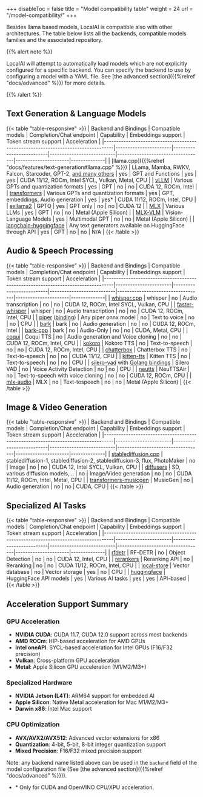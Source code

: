 
+++
disableToc = false
title = "Model compatibility table"
weight = 24
url = "/model-compatibility/"
+++

Besides llama based models, LocalAI is compatible also with other architectures. The table below lists all the backends, compatible models families and the associated repository.

{{% alert note %}}

LocalAI will attempt to automatically load models which are not explicitly configured for a specific backend. You can specify the backend to use by configuring a model with a YAML file. See [the advanced section]({{%relref "docs/advanced" %}}) for more details.

{{% /alert %}}

## Text Generation & Language Models

{{< table "table-responsive" >}}
| Backend and Bindings                                                             | Compatible models     | Completion/Chat endpoint | Capability | Embeddings support                | Token stream support | Acceleration |
|----------------------------------------------------------------------------------|-----------------------|--------------------------|---------------------------|-----------------------------------|----------------------|--------------|
| [llama.cpp]({{%relref "docs/features/text-generation#llama.cpp" %}})        | LLama, Mamba, RWKV, Falcon, Starcoder, GPT-2, [and many others](https://github.com/ggerganov/llama.cpp?tab=readme-ov-file#description) | yes                      | GPT and Functions                        | yes | yes                  | CUDA 11/12, ROCm, Intel SYCL, Vulkan, Metal, CPU |
| [vLLM](https://github.com/vllm-project/vllm)        | Various GPTs and quantization formats | yes                      | GPT             | no | no                  | CUDA 12, ROCm, Intel |
| [transformers](https://github.com/huggingface/transformers) | Various GPTs and quantization formats  | yes                      | GPT, embeddings, Audio generation            | yes | yes*                  | CUDA 11/12, ROCm, Intel, CPU |
| [exllama2](https://github.com/turboderp-org/exllamav2)  | GPTQ                   | yes                       | GPT only                  | no                               | no                   | CUDA 12 |
| [MLX](https://github.com/ml-explore/mlx-lm)        | Various LLMs               | yes                       | GPT                        | no                                | no                   | Metal (Apple Silicon) |
| [MLX-VLM](https://github.com/Blaizzy/mlx-vlm)        | Vision-Language Models               | yes                       | Multimodal GPT                        | no                                | no                   | Metal (Apple Silicon) |
| [langchain-huggingface](https://github.com/tmc/langchaingo)                                                                    | Any text generators available on HuggingFace through API | yes                      | GPT                        | no                                | no                   | N/A |
{{< /table >}}

## Audio & Speech Processing

{{< table "table-responsive" >}}
| Backend and Bindings                                                             | Compatible models     | Completion/Chat endpoint | Capability | Embeddings support                | Token stream support | Acceleration |
|----------------------------------------------------------------------------------|-----------------------|--------------------------|---------------------------|-----------------------------------|----------------------|--------------|
| [whisper.cpp](https://github.com/ggml-org/whisper.cpp)         | whisper               | no                       | Audio transcription                 | no                                | no                   | CUDA 12, ROCm, Intel SYCL, Vulkan, CPU |
| [faster-whisper](https://github.com/SYSTRAN/faster-whisper)         | whisper               | no                       | Audio transcription                 | no                                | no                   | CUDA 12, ROCm, Intel, CPU |
| [piper](https://github.com/rhasspy/piper) ([binding](https://github.com/mudler/go-piper))                                                                     | Any piper onnx model | no                      | Text to voice                        | no                                | no                   | CPU |
| [bark](https://github.com/suno-ai/bark)  | bark                   | no                       | Audio generation                  | no                               | no                   | CUDA 12, ROCm, Intel |
| [bark-cpp](https://github.com/PABannier/bark.cpp)        | bark               | no                       | Audio-Only                 | no                                | no                   | CUDA, Metal, CPU |
| [coqui](https://github.com/idiap/coqui-ai-TTS) | Coqui TTS    | no                       | Audio generation and Voice cloning    | no                               | no                   | CUDA 12, ROCm, Intel, CPU |
| [kokoro](https://github.com/hexgrad/kokoro) | Kokoro TTS    | no                       | Text-to-speech    | no                               | no                   | CUDA 12, ROCm, Intel, CPU |
| [chatterbox](https://github.com/resemble-ai/chatterbox) | Chatterbox TTS    | no                       | Text-to-speech    | no                               | no                   | CUDA 11/12, CPU |
| [kitten-tts](https://github.com/KittenML/KittenTTS) | Kitten TTS    | no                       | Text-to-speech    | no                               | no                   | CPU |
| [silero-vad](https://github.com/snakers4/silero-vad) with [Golang bindings](https://github.com/streamer45/silero-vad-go) | Silero VAD    | no                       | Voice Activity Detection    | no                               | no                   | CPU |
| [neutts](https://github.com/neuphonic/neuttsair) | NeuTTSAir    | no                       | Text-to-speech with voice cloning    | no                               | no                   | CUDA 12, ROCm, CPU |
| [mlx-audio](https://github.com/Blaizzy/mlx-audio) | MLX | no                       | Text-tospeech    | no                               | no                   | Metal (Apple Silicon) |
{{< /table >}}

## Image & Video Generation

{{< table "table-responsive" >}}
| Backend and Bindings                                                             | Compatible models     | Completion/Chat endpoint | Capability | Embeddings support                | Token stream support | Acceleration |
|----------------------------------------------------------------------------------|-----------------------|--------------------------|---------------------------|-----------------------------------|----------------------|--------------|
| [stablediffusion.cpp](https://github.com/leejet/stable-diffusion.cpp)         | stablediffusion-1, stablediffusion-2, stablediffusion-3, flux, PhotoMaker               | no                       | Image                 | no                                | no                   | CUDA 12, Intel SYCL, Vulkan, CPU |
| [diffusers](https://github.com/huggingface/diffusers)  | SD, various diffusion models,...                   | no                       | Image/Video generation    | no                               | no                   | CUDA 11/12, ROCm, Intel, Metal, CPU |
| [transformers-musicgen](https://github.com/huggingface/transformers)  | MusicGen                    | no                       | Audio generation                | no                               | no                   | CUDA, CPU |
{{< /table >}}

## Specialized AI Tasks

{{< table "table-responsive" >}}
| Backend and Bindings                                                             | Compatible models     | Completion/Chat endpoint | Capability | Embeddings support                | Token stream support | Acceleration |
|----------------------------------------------------------------------------------|-----------------------|--------------------------|---------------------------|-----------------------------------|----------------------|--------------|
| [rfdetr](https://github.com/roboflow/rf-detr) | RF-DETR    | no                       | Object Detection    | no                               | no                   | CUDA 12, Intel, CPU |
| [rerankers](https://github.com/AnswerDotAI/rerankers) | Reranking API    | no                       | Reranking   | no                               | no                   | CUDA 11/12, ROCm, Intel, CPU |
| [local-store](https://github.com/mudler/LocalAI) | Vector database    | no                       | Vector storage   | yes                               | no                   | CPU |
| [huggingface](https://huggingface.co/docs/hub/en/api) | HuggingFace API models    | yes                       | Various AI tasks   | yes                               | yes                   | API-based |
{{< /table >}}

## Acceleration Support Summary

### GPU Acceleration
- **NVIDIA CUDA**: CUDA 11.7, CUDA 12.0 support across most backends
- **AMD ROCm**: HIP-based acceleration for AMD GPUs
- **Intel oneAPI**: SYCL-based acceleration for Intel GPUs (F16/F32 precision)
- **Vulkan**: Cross-platform GPU acceleration
- **Metal**: Apple Silicon GPU acceleration (M1/M2/M3+)

### Specialized Hardware
- **NVIDIA Jetson (L4T)**: ARM64 support for embedded AI
- **Apple Silicon**: Native Metal acceleration for Mac M1/M2/M3+
- **Darwin x86**: Intel Mac support

### CPU Optimization
- **AVX/AVX2/AVX512**: Advanced vector extensions for x86
- **Quantization**: 4-bit, 5-bit, 8-bit integer quantization support
- **Mixed Precision**: F16/F32 mixed precision support

Note: any backend name listed above can be used in the `backend` field of the model configuration file (See [the advanced section]({{%relref "docs/advanced" %}})).

- \* Only for CUDA and OpenVINO CPU/XPU acceleration.
